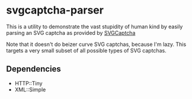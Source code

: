 svgcaptcha-parser
=================
This is a utility to demonstrate the vast stupidity of human kind by easily parsing an SVG captcha as provided by [SVGCaptcha](http://svgcaptcha.com)

Note that it doesn't do beizer curve SVG captchas, because I'm lazy.
This targets a very small subset of all possible types of SVG captchas.

Dependencies
------------
* HTTP::Tiny
* XML::Simple


